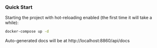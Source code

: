 ### Quick Start

Starting the project with hot-reloading enabled
(the first time it will take a while):

```bash
docker-compose up -d
```


Auto-generated docs will be at
http://localhost:8860/api/docs
